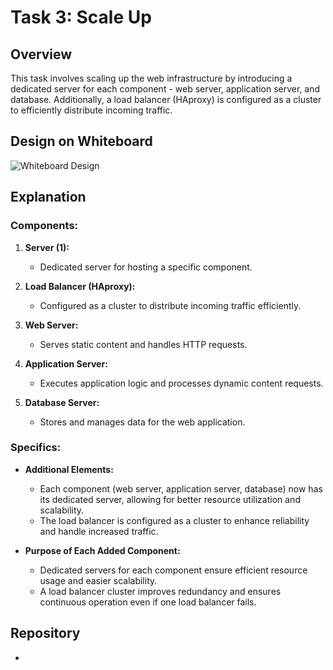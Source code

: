 # Task 3: Scale Up

## Overview

This task involves scaling up the web infrastructure by introducing a dedicated server for each component - web server, application server, and database. Additionally, a load balancer (HAproxy) is configured as a cluster to efficiently distribute incoming traffic.

## Design on Whiteboard

![Whiteboard Design](<insert_image_url_here>)

## Explanation

### Components:
1. **Server (1):**
   - Dedicated server for hosting a specific component.

2. **Load Balancer (HAproxy):**
   - Configured as a cluster to distribute incoming traffic efficiently.

3. **Web Server:**
   - Serves static content and handles HTTP requests.

4. **Application Server:**
   - Executes application logic and processes dynamic content requests.

5. **Database Server:**
   - Stores and manages data for the web application.

### Specifics:
- **Additional Elements:**
  - Each component (web server, application server, database) now has its dedicated server, allowing for better resource utilization and scalability.
  - The load balancer is configured as a cluster to enhance reliability and handle increased traffic.

- **Purpose of Each Added Component:**
  - Dedicated servers for each component ensure efficient resource usage and easier scalability.
  - A load balancer cluster improves redundancy and ensures continuous operation even if one load balancer fails.

## Repository

- [](<https://github.com/Ivyratermgwangqa/alx-system_engineering-devops.git>)
